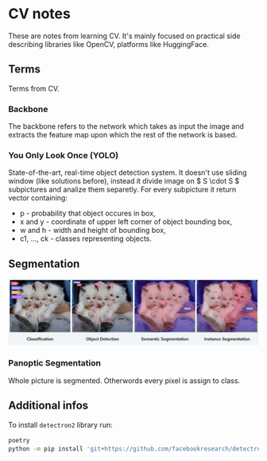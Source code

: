 # CV notes

These are notes from learning CV. It's mainly focused on practical side describing libraries like OpenCV, platforms like HuggingFace.

## Terms

Terms from CV.

### Backbone

The backbone refers to the network which takes as input the image and extracts the feature map upon which the rest of the network is based.

### You Only Look Once (YOLO)

State-of-the-art, real-time object detection system. It doesn't use sliding window (like solutions before), instead it divide image on $ S \cdot S $ subpictures and analize them separetly. For every subpicture it return vector containing:

- p - probability that object occures in box,
- x and y - coordinate of upper left corner of object bounding box,
- w and h - width and height of bounding box,
- c1, ..., ck - classes representing objects.

## Segmentation

![Segmentation vs Classification vs Detection](imgs/readme/seg_types.png)

### Panoptic Segmentation

Whole picture is segmented. Otherwords every pixel is assign to class.

## Additional infos

To install `detectron2` library run:

```bash
poetry
python -m pip install 'git+https://github.com/facebookresearch/detectron2.git'
```

